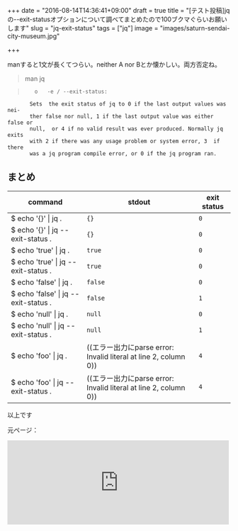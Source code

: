 +++
date = "2016-08-14T14:36:41+09:00"
draft = true
title = "[テスト投稿]jqの--exit-statusオプションについて調べてまとめたので100ブクマぐらいお願いします"
slug = "jq-exit-status"
tags = ["jq"]
image = "images/saturn-sendai-city-museum.jpg"

+++

manすると1文が長くてつらい。neither A nor Bとか懐かしい。両方否定ね。 

> man jq 

>        o   -e / --exit-status:
           Sets  the exit status of jq to 0 if the last output values was nei-
           ther false nor null, 1 if the last output value was either false or
           null,  or 4 if no valid result was ever produced. Normally jq exits
           with 2 if there was any usage problem or system error, 3  if  there
           was a jq program compile error, or 0 if the jq program ran.


## まとめ

 command | stdout | exit status
---------|---------|---------
$ echo '{}'    \| jq               .  | `{}`    | `0`
$ echo '{}'    \| jq --exit-status .  | `{}`    | `0`
$ echo 'true'  \| jq               .  | `true`  | `0`
$ echo 'true'  \| jq --exit-status .  | `true`  | `0`
$ echo 'false' \| jq               .  | `false` | `0`
$ echo 'false' \| jq --exit-status .  | `false` | `1`
$ echo 'null'  \| jq               .  | `null`  | `0`
$ echo 'null'  \| jq --exit-status .  | `null`  | `1`
$ echo 'foo'   \| jq               .  | ((エラー出力にparse error: Invalid literal at line 2, column 0))      | `4`
$ echo 'foo'   \| jq --exit-status .  |  ((エラー出力にparse error: Invalid literal at line 2, column 0))       | `4`

以上です

元ページ：

<iframe src="http://hoppie.hatenablog.com/embed/2016/07/29/142935" title="jqの--exit-statusオプションについて調べてまとめたので100ブクマぐらいお願いします - パラボラアンテナと星の日記" class="embed-card embed-blogcard" scrolling="no" frameborder="0" style="display: block; width: 100%; height: 190px; max-width: 500px; margin: 10px 0px;"></iframe>
